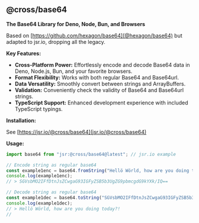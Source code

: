 ## @cross/base64

**The Base64 Library for Deno, Node, Bun, and Browsers**

Based on [https://github.com/hexagon/base64](@hexagon/base64) but adapted to jsr.io, dropping all the legacy.

**Key Features:**

* **Cross-Platform Power:** Effortlessly encode and decode Base64 data in Deno, Node.js, Bun, and your favorite browsers.
* **Format Flexibility:**  Works with both regular Base64 and Base64url.
* **Data Versatility:** Smoothly convert between strings and ArrayBuffers.
* **Validation:** Conveniently check the validity of Base64 and Base64url strings.
* **TypeScript Support:** Enhanced development experience with included TypeScript typings.

**Installation:**

See [https://jsr.io/@cross/base64](jsr.io/@cross/base64)

**Usage:**

```javascript
import base64 from "jsr:@cross/base64@latest"; // jsr.io example

// Encode string as regular base64
const example1enc = base64.fromString("Hellö Wörld, how are you doing today?!");
console.log(example1enc);
// > SGVsbMO2IFfDtnJsZCwgaG93IGFyZSB5b3UgZG9pbmcgdG9kYXk/IQ==

// Decode string as regular base64
const example1dec = base64.toString("SGVsbMO2IFfDtnJsZCwgaG93IGFyZSB5b3UgZG9pbmcgdG9kYXk/IQ==");
console.log(example1dec);
// > Hellö Wörld, how are you doing today?!
// 
```